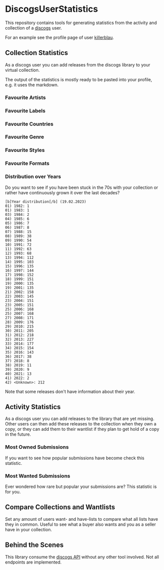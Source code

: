 # DiscogsUserStatistics

This repository contains tools for generating statistics from the activity and collection of a [discogs](http://discogs.com) user.

For an example see the profile page of user [killerblau](https://www.discogs.com/user/killerblau).


## Collection Statistics

As a discogs user you can add releases from the discogs library to your virtual
collection. 

The output of the statistics is mostly ready to be pasted into your profile, e.g. it uses the markdown.

### Favourite Artists

### Favourite Labels

### Favourite Countries

### Favourite Genre

### Favourite Styles

### Favourite Formats

### Distribution over Years

Do you want to see if you have been stuck in the 70s with your collection or rather
have continuously grown it over the last decades?

```
[b]Year distribution[/b] (19.02.2023)
01) 1982: 1
01) 1983: 1
03) 1984: 2
04) 1985: 6
05) 1986: 7
06) 1987: 8
07) 1988: 15
08) 1989: 38
09) 1990: 54
10) 1991: 72
11) 1992: 63
12) 1993: 68
13) 1994: 112
14) 1995: 103
15) 1996: 135
16) 1997: 144
17) 1998: 152
18) 1999: 151
19) 2000: 135
19) 2001: 135
21) 2002: 158
22) 2003: 145
23) 2004: 151
23) 2005: 151
25) 2006: 168
25) 2007: 168
27) 2008: 171
28) 2009: 176
29) 2010: 215
30) 2011: 205
31) 2012: 218
32) 2013: 227
33) 2014: 177
34) 2015: 154
35) 2016: 143
36) 2017: 38
37) 2018: 8
38) 2019: 11
39) 2020: 9
40) 2021: 13
41) 2022: 2
42) <Unknown>: 212

```

Note that some releases don't have information about their year.

## Activity Statistics

As a discogs user you can add releases to the library that are yet missing. Other
users can then add these releases to the collection when they own a copy, or they
can add them to their wantlist if they plan to get hold of a copy in the future.

### Most Owned Submissions

If you want to see how popular submissions have become check this statistic.

### Most Wanted Submissions

Ever wondered how rare but popular your submissions are? This statistic is for you.

## Compare Collections and Wantlists

Set any amount of users want- and have-lists to compare what all lists have they
in common. Useful to see what a buyer also wants and you as a seller
have in your collection.


## Behind the Scenes

This library consume the [discogs API](https://www.discogs.com/developers) without any
other tool involved. Not all endpoints are implemented.